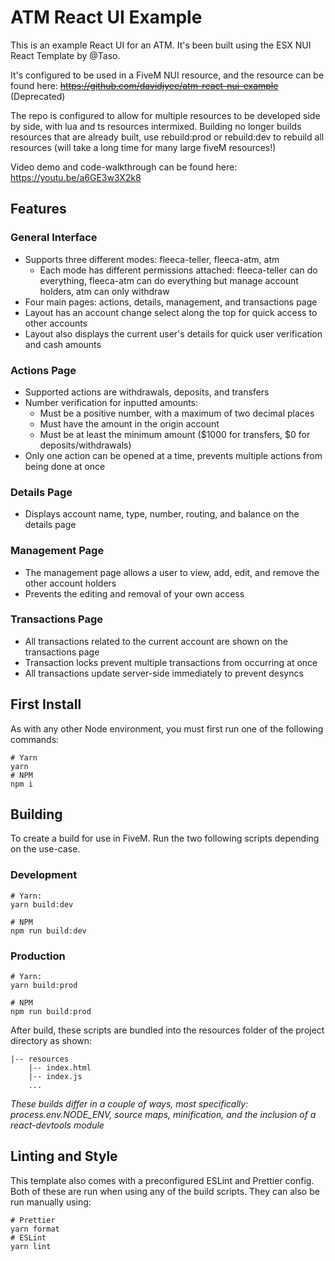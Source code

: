 # ATM React UI Example
This is an example React UI for an ATM. It's been built using the ESX NUI React Template by @Taso.

It's configured to be used in a FiveM NUI resource, and the resource can be found here:
<s>https://github.com/davidjyee/atm-react-nui-example</s> (Deprecated)

The repo is configured to allow for multiple resources to be developed side by side, with lua and ts resources intermixed. Building no longer builds resources that are already built, use rebuild:prod or rebuild:dev to rebuild all resources (will take a long time for many large fiveM resources!)

Video demo and code-walkthrough can be found here:
https://youtu.be/a6GE3w3X2k8

## Features
### General Interface
- Supports three different modes: fleeca-teller, fleeca-atm, atm
    - Each mode has different permissions attached: fleeca-teller can do everything, fleeca-atm can do everything but manage account holders, atm can only withdraw
- Four main pages: actions, details, management, and transactions page
- Layout has an account change select along the top for quick access to other accounts
- Layout also displays the current user's details for quick user verification and cash amounts
### Actions Page
- Supported actions are withdrawals, deposits, and transfers
- Number verification for inputted amounts: 
    - Must be a positive number, with a maximum of two decimal places
    - Must have the amount in the origin account
    - Must be at least the minimum amount ($1000 for transfers, $0 for deposits/withdrawals)
- Only one action can be opened at a time, prevents multiple actions from being done at once
### Details Page
- Displays account name, type, number, routing, and balance on the details page
### Management Page
- The management page allows a user to view, add, edit, and remove the other account holders
- Prevents the editing and removal of your own access
### Transactions Page
- All transactions related to the current account are shown on the transactions page
- Transaction locks prevent multiple transactions from occurring at once
- All transactions update server-side immediately to prevent desyncs

## First Install
As with any other Node environment, you must first run one of the following commands:
```
# Yarn
yarn 
# NPM
npm i
```

## Building
To create a build for use in FiveM. Run the two following scripts 
depending on the use-case.

### Development

```
# Yarn:
yarn build:dev

# NPM
npm run build:dev 
```

### Production

```
# Yarn:
yarn build:prod

# NPM
npm run build:prod 
```

After build, these scripts are bundled into the resources folder of the 
project directory as shown:
```
|-- resources
    |-- index.html
    |-- index.js
    ...
```

*These builds differ in a couple of ways, most specifically: process.env.NODE_ENV, 
source maps, minification, and the inclusion of a react-devtools module*

## Linting and Style
This template also comes with a preconfigured ESLint and Prettier config.
Both of these are run when using any of the build scripts. They can 
also be run manually using:

```
# Prettier
yarn format
# ESLint
yarn lint
```

